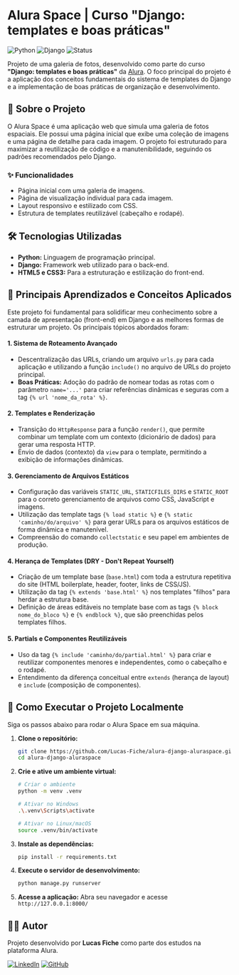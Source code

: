# Alura Space | Curso "Django: templates e boas práticas"

![Python](https://img.shields.io/badge/Python-3.10+-blue?logo=python&logoColor=yellow)
![Django](https://img.shields.io/badge/Django-4.x-green?logo=django)
![Status](https://img.shields.io/badge/Status-Concluído-brightgreen)

Projeto de uma galeria de fotos, desenvolvido como parte do curso **"Django: templates e boas práticas"** da [Alura](https://www.alura.com.br). O foco principal do projeto é a aplicação dos conceitos fundamentais do sistema de templates do Django e a implementação de boas práticas de organização e desenvolvimento.

## 🚀 Sobre o Projeto

O Alura Space é uma aplicação web que simula uma galeria de fotos espaciais. Ele possui uma página inicial que exibe uma coleção de imagens e uma página de detalhe para cada imagem. O projeto foi estruturado para maximizar a reutilização de código e a manutenibilidade, seguindo os padrões recomendados pelo Django.

### ✨ Funcionalidades

* Página inicial com uma galeria de imagens.
* Página de visualização individual para cada imagem.
* Layout responsivo e estilizado com CSS.
* Estrutura de templates reutilizável (cabeçalho e rodapé).

## 🛠️ Tecnologias Utilizadas

* **Python:** Linguagem de programação principal.
* **Django:** Framework web utilizado para o back-end.
* **HTML5 e CSS3:** Para a estruturação e estilização do front-end.

## 🧠 Principais Aprendizados e Conceitos Aplicados

Este projeto foi fundamental para solidificar meu conhecimento sobre a camada de apresentação (front-end) em Django e as melhores formas de estruturar um projeto. Os principais tópicos abordados foram:

#### 1. **Sistema de Roteamento Avançado**
   - Descentralização das URLs, criando um arquivo `urls.py` para cada aplicação e utilizando a função `include()` no arquivo de URLs do projeto principal.
   - **Boas Práticas:** Adoção do padrão de nomear todas as rotas com o parâmetro `name='...'` para criar referências dinâmicas e seguras com a tag `{% url 'nome_da_rota' %}`.

#### 2. **Templates e Renderização**
   - Transição do `HttpResponse` para a função `render()`, que permite combinar um template com um contexto (dicionário de dados) para gerar uma resposta HTTP.
   - Envio de dados (contexto) da `view` para o template, permitindo a exibição de informações dinâmicas.

#### 3. **Gerenciamento de Arquivos Estáticos**
   - Configuração das variáveis `STATIC_URL`, `STATICFILES_DIRS` e `STATIC_ROOT` para o correto gerenciamento de arquivos como CSS, JavaScript e imagens.
   - Utilização das template tags `{% load static %}` e `{% static 'caminho/do/arquivo' %}` para gerar URLs para os arquivos estáticos de forma dinâmica e manutenível.
   - Compreensão do comando `collectstatic` e seu papel em ambientes de produção.

#### 4. **Herança de Templates (DRY - Don't Repeat Yourself)**
   - Criação de um template base (`base.html`) com toda a estrutura repetitiva do site (HTML boilerplate, header, footer, links de CSS/JS).
   - Utilização da tag `{% extends 'base.html' %}` nos templates "filhos" para herdar a estrutura base.
   - Definição de áreas editáveis no template base com as tags `{% block nome_do_bloco %}` e `{% endblock %}`, que são preenchidas pelos templates filhos.

#### 5. **Partials e Componentes Reutilizáveis**
   - Uso da tag `{% include 'caminho/do/partial.html' %}` para criar e reutilizar componentes menores e independentes, como o cabeçalho e o rodapé.
   - Entendimento da diferença conceitual entre `extends` (herança de layout) e `include` (composição de componentes).

## 📂 Como Executar o Projeto Localmente

Siga os passos abaixo para rodar o Alura Space em sua máquina.

1.  **Clone o repositório:**
    ```bash
    git clone https://github.com/Lucas-Fiche/alura-django-aluraspace.git (https://github.com/Lucas-Fiche/alura-django-aluraspace.git)
    cd alura-django-aluraspace
    ```

2.  **Crie e ative um ambiente virtual:**
    ```bash
    # Criar o ambiente
    python -m venv .venv

    # Ativar no Windows
    .\.venv\Scripts\activate

    # Ativar no Linux/macOS
    source .venv/bin/activate
    ```

3.  **Instale as dependências:**
    ```bash
    pip install -r requirements.txt
    ```

4.  **Execute o servidor de desenvolvimento:**
    ```bash
    python manage.py runserver
    ```

5.  **Acesse a aplicação:**
    Abra seu navegador e acesse `http://127.0.0.1:8000/`

## 👨‍💻 Autor

Projeto desenvolvido por **Lucas Fiche** como parte dos estudos na plataforma Alura.

[![LinkedIn](https://img.shields.io/badge/LinkedIn-0A66C2?style=for-the-badge&logo=linkedin&logoColor=white)](https://www.linkedin.com/in/lucas-fiche-76aa24201)
[![GitHub](https://img.shields.io/badge/GitHub-181717?style=for-the-badge&logo=github&logoColor=white)](https://github.com/Lucas-Fiche)